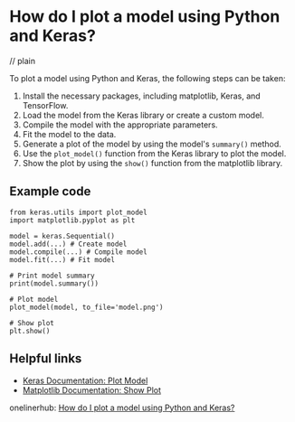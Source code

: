 # How do I plot a model using Python and Keras?
// plain

To plot a model using Python and Keras, the following steps can be taken:
1. Install the necessary packages, including matplotlib, Keras, and TensorFlow.
2. Load the model from the Keras library or create a custom model.
3. Compile the model with the appropriate parameters.
4. Fit the model to the data.
5. Generate a plot of the model by using the model's `summary()` method.
6. Use the `plot_model()` function from the Keras library to plot the model.
7. Show the plot by using the `show()` function from the matplotlib library.

## Example code

```
from keras.utils import plot_model
import matplotlib.pyplot as plt

model = keras.Sequential()
model.add(...) # Create model
model.compile(...) # Compile model
model.fit(...) # Fit model

# Print model summary
print(model.summary())

# Plot model
plot_model(model, to_file='model.png')

# Show plot
plt.show()
```

## Helpful links
- [Keras Documentation: Plot Model](https://keras.io/visualization/)
- [Matplotlib Documentation: Show Plot](https://matplotlib.org/api/_as_gen/matplotlib.pyplot.show.html)

onelinerhub: [How do I plot a model using Python and Keras?](https://onelinerhub.com/python-keras/how-do-i-plot-a-model-using-python-and-keras)